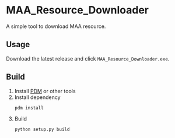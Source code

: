 # MAA_Resource_Downloader
A simple tool to download MAA resource.

## Usage
Download the latest release and click `MAA_Resource_Downloader.exe`.

## Build
1. Install [PDM](https://github.com/pdm-project/pdm) or other tools
2. Install dependency
    ```Shell
    pdm install
    ```
3. Build
    ```
    python setup.py build
    ```


